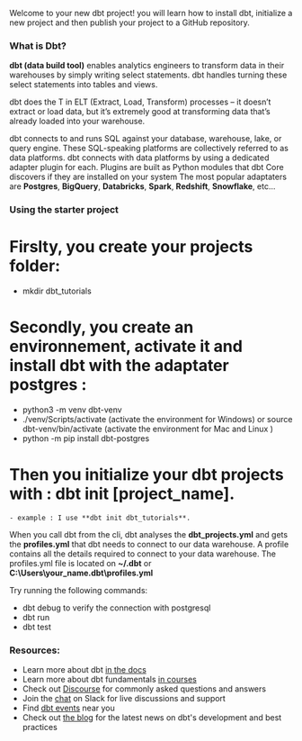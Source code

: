 Welcome to your new dbt project!
you will learn how to install dbt, initialize a new project and then publish your project to a GitHub repository.

### What is Dbt?
**dbt (data build tool)** enables analytics engineers to transform data in their warehouses by simply writing select statements. 
dbt handles turning these select statements into tables and views.

dbt does the T in ELT (Extract, Load, Transform) processes – it doesn’t extract or load data, but it’s extremely good at transforming data that’s already loaded into your warehouse. 

dbt connects to and runs SQL against your database, warehouse, lake, or query engine. These SQL-speaking platforms are collectively referred to as data platforms. dbt connects with data platforms by using a dedicated adapter plugin for each. Plugins are built as Python modules that dbt Core discovers if they are installed on your system
The most popular adaptaters are **Postgres**, **BigQuery**, **Databricks**, **Spark**, **Redshift**, **Snowflake**, etc...

### Using the starter project
# Firslty, you create your projects folder:
 - mkdir dbt_tutorials

# Secondly, you create an environnement, activate it and install dbt with the adaptater postgres :
 - python3 -m venv dbt-venv
 - ./venv/Scripts/activate (activate the environment for Windows) or source dbt-venv/bin/activate (activate the environment for Mac and Linux )
 - python -m pip install dbt-postgres
   
# Then you initialize your dbt projects with : dbt init [project_name]. 
    - example : I use **dbt init dbt_tutorials**.

 When you call dbt from the cli, dbt analyses the **dbt_projects.yml** and gets the **profiles.yml** that dbt needs to connect to our data warehouse. A profile contains all the details required to connect to your data warehouse.
 The profiles.yml file is located on **~/.dbt** or **C:\Users\your_name\.dbt\profiles.yml**
 

Try running the following commands:
- dbt debug to verify the connection with postgresql
- dbt run
- dbt test

### Resources:
- Learn more about dbt [in the docs](https://docs.getdbt.com/docs/introduction)
- Learn more about dbt fundamentals [in courses](https://courses.getdbt.com/courses/fundamentals)
- Check out [Discourse](https://discourse.getdbt.com/) for commonly asked questions and answers
- Join the [chat](https://community.getdbt.com/) on Slack for live discussions and support
- Find [dbt events](https://events.getdbt.com) near you
- Check out [the blog](https://blog.getdbt.com/) for the latest news on dbt's development and best practices
